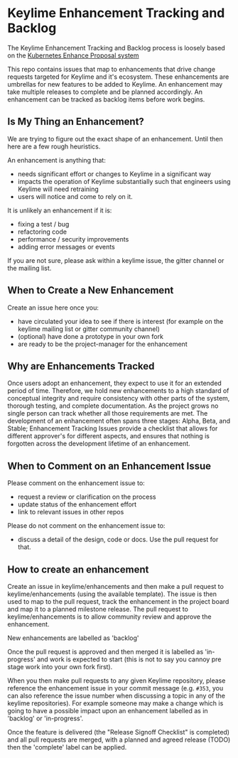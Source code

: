 # Keylime Enhancement Tracking and Backlog

The Keylime Enhancement Tracking and Backlog process is loosely based on the [Kubernetes Enhance Proposal system](https://github.com/kubernetes/enhancements/tree/master/keps)

This repo contains issues that map to enhancements that drive change requests targeted for Keylime and it's ecosystem. These enhancements are umbrellas for new features to be added to Keylime. An enhancement may take multiple releases to complete and be planned accordingly. An enhancement can be tracked as backlog items before work begins.

## Is My Thing an Enhancement?

We are trying to figure out the exact shape of an enhancement. Until then here are a few rough heuristics.

An enhancement is anything that:

- needs significant effort or changes to Keylime in a significant way
- impacts the operation of Keylime substantially such that engineers using Keylime will need retraining
- users will notice and come to rely on it.

It is unlikely an enhancement if it is:
- fixing a test / bug
- refactoring code
- performance / security improvements
- adding error messages or events

If you are not sure, please ask within a keylime issue, the gitter channel or
the mailing list.

## When to Create a New Enhancement

Create an issue here once you:
- have circulated your idea to see if there is interest (for example on the
  keylime mailing list or gitter community channel)
- (optional) have done a prototype in your own fork
- are ready to be the project-manager for the enhancement

## Why are Enhancements Tracked

Once users adopt an enhancement, they expect to use it for an extended period of time. Therefore, we hold new enhancements to a high standard of conceptual integrity and require consistency with other parts of the system, thorough testing, and complete
documentation. As the project grows no single person can track whether all those requirements are met. The development of an enhancement often spans three stages: Alpha, Beta, and Stable; Enhancement Tracking Issues provide a checklist that allows for different approver's for different aspects, and ensures that nothing is forgotten across the development lifetime of an enhancement.

## When to Comment on an Enhancement Issue

Please comment on the enhancement issue to:
- request a review or clarification on the process
- update status of the enhancement effort
- link to relevant issues in other repos

Please do not comment on the enhancement issue to:
- discuss a detail of the design, code or docs. Use the pull request for that.

## How to create an enhancement

Create an issue in keylime/enhancements and then make a pull request to keylime/enhancements (using the available template). The issue is then used to map to the pull request, track the enhancement in the project board and map it to a planned milestone release. The pull request to keylime/enhancements is to allow community review and approve the enhancement.

New enhancements are labelled as 'backlog'

Once the pull request is approved and then merged it is labelled as 'in-progress'
and work is expected to start (this is not to say you cannoy pre stage work into
your own fork first).

When you then make pull requests to any given Keylime repository, please reference
the enhancement issue in your commit message (e.g. `#353`, you can also reference
the issue number when discussing a topic in any of the keylime repositories). For example
someone may make a change which is going to have a possible impact upon an enhancement
labelled as in 'backlog' or 'in-progress'.

Once the feature is delivered (the "Release Signoff Checklist" is completed) and all
pull requests are merged, with a planned and agreed release (TODO) then the 'complete'
label can be applied.
